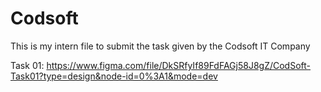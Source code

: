# Codsoft
This is my intern file to submit the task given by the Codsoft IT Company

Task 01: https://www.figma.com/file/DkSRfyIf89FdFAGj58J8gZ/CodSoft-Task01?type=design&node-id=0%3A1&mode=dev
